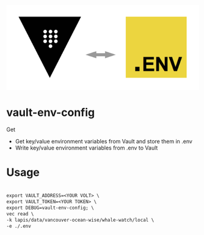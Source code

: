 ![Vault-Env-Config logo](src/images/vault-env-config.png "Vault logo")

# vault-env-config
Get 

* Get key/value environment variables from Vault and store them in .env
* Write key/value environment variables from .env to Vault

# Usage
```

export VAULT_ADDRESS=<YOUR VOLT> \
export VAULT_TOKEN=<YOUR TOKEN> \
export DEBUG=vault-env-config; \
vec read \
-k lapis/data/vancouver-ocean-wise/whale-watch/local \
-e ./.env

```


